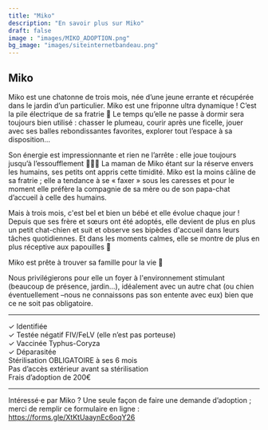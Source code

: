 ```yaml
---
title: "Miko"
description: "En savoir plus sur Miko"
draft: false
image : "images/MIKO_ADOPTION.png"
bg_image: "images/siteinternetbandeau.png"
---
```


## Miko 
Miko est une chatonne de trois mois, née d’une jeune errante et récupérée dans le jardin d’un particulier.
Miko est une friponne ultra dynamique ! C’est la pile électrique de sa fratrie 🔋 Le temps qu’elle ne passe à dormir sera toujours bien utilisé : chasser le plumeau, courir après une ficelle, jouer avec ses balles rebondissantes favorites, explorer tout l’espace à sa disposition… 

Son énergie est impressionnante et rien ne l’arrête : elle joue toujours jusqu’à l’essoufflement 🤸🏻‍♀️
La maman de Miko étant sur la réserve envers les humains, ses petits ont appris cette timidité. Miko est la moins câline de sa fratrie ; elle a tendance à se « faxer » sous les caresses et pour le moment elle préfère la compagnie de sa mère ou de son papa-chat d’accueil à celle des humains. 

Mais à trois mois, c'est bel et bien un bébé et elle évolue chaque jour ! Depuis que ses frère et sœurs ont été adoptés, elle devient de plus en plus un petit chat-chien et suit et observe ses bipèdes d'accueil dans leurs tâches quotidiennes. Et dans les moments calmes, elle se montre de plus en plus réceptive aux papouilles 🥰

Miko est prête à trouver sa famille pour la vie 💖 

Nous privilégierons pour elle un foyer à l'environnement stimulant (beaucoup de présence, jardin...), idéalement avec un autre chat (ou chien éventuellement –nous ne connaissons pas son entente avec eux) bien que ce ne soit pas obligatoire. 
__________

✓ Identifiée \
✓ Testée négatif FIV/FeLV (elle n’est pas porteuse) \
✓ Vaccinée Typhus-Coryza \
✓ Déparasitée \
Stérilisation OBLIGATOIRE à ses 6 mois \
Pas d’accès extérieur avant sa stérilisation \
Frais d’adoption de 200€ 
__________

Intéressé·e par Miko ? Une seule façon de faire une demande d’adoption ; merci de remplir ce formulaire en ligne : https://forms.gle/XtKtUaaynEc6oqY26